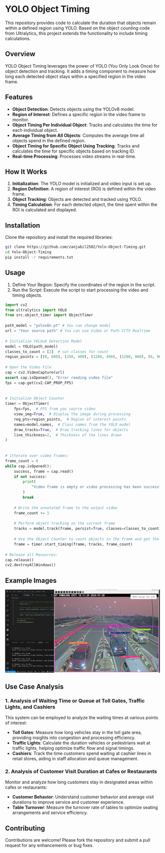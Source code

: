 # YOLO Object Timing

This repository provides code to calculate the duration that objects remain within a defined region using YOLO. Based on the object counting code from Ultralytics, this project extends the functionality to include timing calculations.

## Overview

YOLO Object Timing leverages the power of YOLO (You Only Look Once) for object detection and tracking. It adds a timing component to measure how long each detected object stays within a specified region in the video frame.

## Features

- **Object Detection**: Detects objects using the YOLOv8 model.
- **Region of Interest**: Defines a specific region in the video frame to monitor.
- **Object Timing Per Individual Object**: Tracks and calculates the time for each individual object.
- **Average Timing from All Objects**: Computes the average time all objects spend in the defined region.
- **Object Timing for Specific Object Using Tracking**: Tracks and calculates the time for specific objects based on tracking ID.
- **Real-time Processing**: Processes video streams in real-time.

## How It Works

1. **Initialization**: The YOLO model is initialized and video input is set up.
2. **Region Definition**: A region of interest (ROI) is defined within the video frame.
3. **Object Tracking**: Objects are detected and tracked using YOLO.
4. **Timing Calculation**: For each detected object, the time spent within the ROI is calculated and displayed.

## Installation

Clone the repository and install the required libraries:

```bash
git clone https://github.com/zanjabil2502/Yolo-Object-Timing.git
cd Yolo-Object-Timing
pip install -r requirements.txt
```

## Usage

1. Define Your Region: Specify the coordinates of the region in the script.
2. Run the Script: Execute the script to start processing the video and timing objects.

```python
import cv2
from ultralytics import YOLO
from src.object_timer import ObjectTimer

path_model = "yolov8n.pt" # You can change model
url = "Your source path" # You can use Video or Path CCTV Realtime

# Initialize YOLOv8 Detection Model
model = YOLO(path_model)
classes_to_count = [2]  # car classes for count
region_points = [(0, 600), (350, 400), (1280, 400), (1280, 960), (0, 960)]

# Open the Video File
cap = cv2.VideoCapture(url)
assert cap.isOpened(), "Error reading video file"
fps = cap.get(cv2.CAP_PROP_FPS)


# Initialize Object Counter
timer = ObjectTimer(
    fps=fps,  # FPS from you source video
    view_img=True,  # Display the image during processing
    reg_pts=region_points,  # Region of interest points
    names=model.names,  # Class names from the YOLO model
    draw_tracks=True,  # Draw tracking lines for objects
    line_thickness=2,  # Thickness of the lines drawn
)


# itterate over video frames:
frame_count = 0
while cap.isOpened():
    success, frame = cap.read()
    if not success:
        print(
            "Video frame is empty or video processing has been successfully completed."
        )
        break

    # Write the annotated frame to the output video
    frame_count += 1

    # Perform object tracking on the current frame
    tracks = model.track(frame, persist=True, classes=classes_to_count)

    # Use the Object Counter to count objects in the frame and get the annotated image
    frame = timer.start_timing(frame, tracks, frame_count)

# Release all Resources:
cap.release()
cv2.destroyAllWindows()
```

## Example Images

![example case](assets/image.png)

## Use Case Analysis

### 1. Analysis of Waiting Time or Queue at Toll Gates, Traffic Lights, and Cashiers

This system can be employed to analyze the waiting times at various points of interest:

- **Toll Gates**: Measure how long vehicles stay in the toll gate area, providing insights into congestion and processing efficiency.
- **Traffic Lights**: Calculate the duration vehicles or pedestrians wait at traffic lights, helping optimize traffic flow and signal timings.
- **Cashiers**: Track the time customers spend waiting at cashier lines in retail stores, aiding in staff allocation and queue management.

### 2. Analysis of Customer Visit Duration at Cafes or Restaurants

Monitor and analyze how long customers stay in designated areas within cafes or restaurants:

- **Customer Behavior**: Understand customer behavior and average visit durations to improve service and customer experience.
- **Table Turnover**: Measure the turnover rate of tables to optimize seating arrangements and service efficiency.


## Contributing
Contributions are welcome! Please fork the repository and submit a pull request for any enhancements or bug fixes.